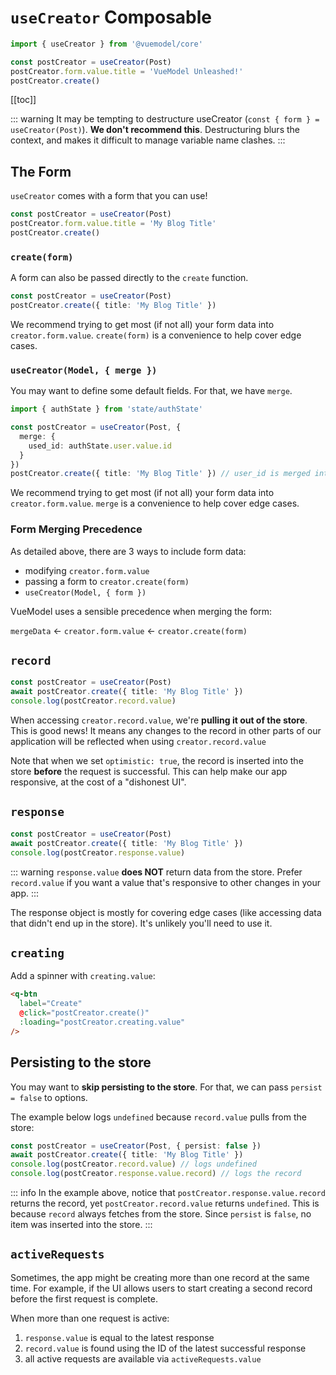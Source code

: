 <script setup>
import UseCreatorBasicRaw from './examples/use-creator/UseCreatorBasic.vue?raw'
import UseCreatorBasic from './examples/use-creator/UseCreatorBasic.vue'

import UseCreatorFormRaw from './examples/use-creator/UseCreatorForm.vue?raw'
import UseCreatorForm from './examples/use-creator/UseCreatorForm.vue'

import UseCreatorSpinnerRaw from './examples/use-creator/UseCreatorSpinner.vue?raw'
import UseCreatorSpinner from './examples/use-creator/UseCreatorSpinner.vue'

import UseCreatorRecordResponseRaw from './examples/use-creator/UseCreatorRecordResponse.vue?raw'
import UseCreatorRecordResponse from './examples/use-creator/UseCreatorRecordResponse.vue'

</script>

# `useCreator` Composable
```ts
import { useCreator } from '@vuemodel/core'

const postCreator = useCreator(Post)
postCreator.form.value.title = 'VueModel Unleashed!'
postCreator.create()
```

[[toc]]

::: warning
It may be tempting to destructure useCreator (`const { form } = useCreator(Post)`). **We don't recommend this**. Destructuring blurs the context, and makes it difficult to manage variable name clashes.
:::

## The Form
`useCreator` comes with a form that you can use!
```ts
const postCreator = useCreator(Post)
postCreator.form.value.title = 'My Blog Title'
postCreator.create()
```

<ExamplePanel
  title="Form"
  :content="UseCreatorFormRaw"
  :exampleComponent="UseCreatorForm"
/>

### `create(form)`
A form can also be passed directly to the `create` function.
```ts
const postCreator = useCreator(Post)
postCreator.create({ title: 'My Blog Title' })
```

We recommend trying to get most (if not all) your form data into `creator.form.value`. `create(form)` is a convenience to help cover edge cases.

### `useCreator(Model, { merge })`
You may want to define some default fields. For that, we have `merge`.
```ts
import { authState } from 'state/authState'

const postCreator = useCreator(Post, {
  merge: {
    used_id: authState.user.value.id
  }
})
postCreator.create({ title: 'My Blog Title' }) // user_id is merged into the form
```

We recommend trying to get most (if not all) your form data into `creator.form.value`. `merge` is a convenience to help cover edge cases.

### Form Merging Precedence
As detailed above, there are 3 ways to include form data:
- modifying `creator.form.value`
- passing a form to `creator.create(form)`
- `useCreator(Model, { form })`

VueModel uses a sensible precedence when merging the form:

`mergeData` <- `creator.form.value` <- `creator.create(form)`

## `record`
```ts
const postCreator = useCreator(Post)
await postCreator.create({ title: 'My Blog Title' })
console.log(postCreator.record.value)
```

When accessing `creator.record.value`, we're **pulling it out of the store**. This is good news! It means any changes to the record in other parts of our application will be reflected when using `creator.record.value`

Note that when we set `optimistic: true`, the record is inserted into the store **before** the request is successful. This can help make our app responsive, at the cost of a "dishonest UI".

<ExamplePanel
  title="Record/Response"
  :content="UseCreatorRecordResponseRaw"
  :exampleComponent="UseCreatorRecordResponse"
/>

## `response`
```ts
const postCreator = useCreator(Post)
await postCreator.create({ title: 'My Blog Title' })
console.log(postCreator.response.value)
```

::: warning
`response.value` **does NOT** return data from the store. Prefer `record.value` if you want a value that's responsive to other changes in your app.
:::

The response object is mostly for covering edge cases (like accessing data that didn't end up in the store). It's unlikely you'll need to use it.

## `creating`
Add a spinner with `creating.value`:
```html
<q-btn
  label="Create"
  @click="postCreator.create()"
  :loading="postCreator.creating.value"
/>
```

<ExamplePanel
  title="Spinner"
  :content="UseCreatorSpinnerRaw"
  :exampleComponent="UseCreatorSpinner"
/>

## Persisting to the store
You may want to **skip persisting to the store**. For that, we can pass `persist = false` to options.

The example below logs `undefined` because `record.value` pulls from the store:
```ts
const postCreator = useCreator(Post, { persist: false })
await postCreator.create({ title: 'My Blog Title' })
console.log(postCreator.record.value) // logs undefined
console.log(postCreator.response.value.record) // logs the record
```

::: info
In the example above, notice that `postCreator.response.value.record` returns the record, yet `postCreator.record.value` returns `undefined`. This is because `record` always fetches from the store. Since `persist` is `false`, no item was inserted into the store.
:::

## `activeRequests`
Sometimes, the app might be creating more than one record at the same time. For example, if the UI allows users to start creating a second record before the first request is complete.

When more than one request is active:
1. `response.value` is equal to the latest response
2. `record.value` is found using the ID of the latest successful response
3. all active requests are available via `activeRequests.value`

